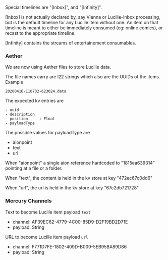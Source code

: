 Special timelines are "[Inbox]", and "[Infinity]". 

[Inbox] is not actually declared by, say Vienna or Lucille-Inbox processing, but is the default timeline for any Lucille item without one. An item on that timeline is meant to either be immediately consumed (eg: online comics), or recast to the appropriate timeline.

[Infinity] contains the streams of entertainement consumables.

### Aether

We are now using Aether files to store Lucille data.

The file names carry are l22 strings which also are the UUIDs of the items. Example

```
20200416-110732-623024.data
```

The expected kv entries are

```
- uuid
- description
- position     : Float
- payloadType
```

The possible values for payloadType are

- aionpoint
- text
- url

When "aionpoint" a single aion reference hardcoded to "1815ea639314" pointing at a file or a folder.

When "text", the content is held in the kv store at key "472ec67c0dd6"

When "url", the url is held in the kv store at key "67c2db721728"

### Mercury Channels

Text to become Lucille item payload `text`

- channel: AF39EC62-4779-4C00-85D9-D2F19BD2D71E
- payload: String

URL to become Lucille item payload `url`

- channel: F771D7FE-1802-409D-B009-5EB95BA89D86
- payload: String